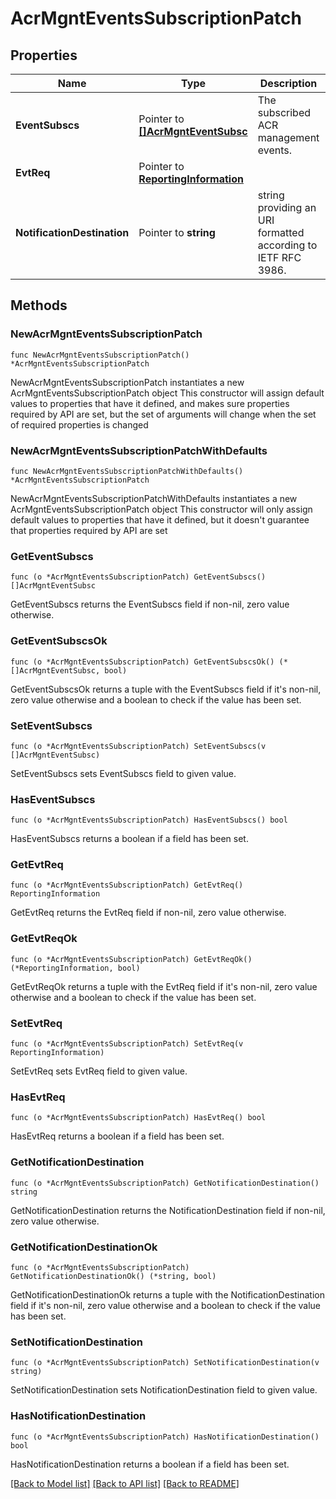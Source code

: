 # AcrMgntEventsSubscriptionPatch

## Properties

Name | Type | Description | Notes
------------ | ------------- | ------------- | -------------
**EventSubscs** | Pointer to [**[]AcrMgntEventSubsc**](AcrMgntEventSubsc.md) | The subscribed ACR management events. | [optional] 
**EvtReq** | Pointer to [**ReportingInformation**](ReportingInformation.md) |  | [optional] 
**NotificationDestination** | Pointer to **string** | string providing an URI formatted according to IETF RFC 3986. | [optional] 

## Methods

### NewAcrMgntEventsSubscriptionPatch

`func NewAcrMgntEventsSubscriptionPatch() *AcrMgntEventsSubscriptionPatch`

NewAcrMgntEventsSubscriptionPatch instantiates a new AcrMgntEventsSubscriptionPatch object
This constructor will assign default values to properties that have it defined,
and makes sure properties required by API are set, but the set of arguments
will change when the set of required properties is changed

### NewAcrMgntEventsSubscriptionPatchWithDefaults

`func NewAcrMgntEventsSubscriptionPatchWithDefaults() *AcrMgntEventsSubscriptionPatch`

NewAcrMgntEventsSubscriptionPatchWithDefaults instantiates a new AcrMgntEventsSubscriptionPatch object
This constructor will only assign default values to properties that have it defined,
but it doesn't guarantee that properties required by API are set

### GetEventSubscs

`func (o *AcrMgntEventsSubscriptionPatch) GetEventSubscs() []AcrMgntEventSubsc`

GetEventSubscs returns the EventSubscs field if non-nil, zero value otherwise.

### GetEventSubscsOk

`func (o *AcrMgntEventsSubscriptionPatch) GetEventSubscsOk() (*[]AcrMgntEventSubsc, bool)`

GetEventSubscsOk returns a tuple with the EventSubscs field if it's non-nil, zero value otherwise
and a boolean to check if the value has been set.

### SetEventSubscs

`func (o *AcrMgntEventsSubscriptionPatch) SetEventSubscs(v []AcrMgntEventSubsc)`

SetEventSubscs sets EventSubscs field to given value.

### HasEventSubscs

`func (o *AcrMgntEventsSubscriptionPatch) HasEventSubscs() bool`

HasEventSubscs returns a boolean if a field has been set.

### GetEvtReq

`func (o *AcrMgntEventsSubscriptionPatch) GetEvtReq() ReportingInformation`

GetEvtReq returns the EvtReq field if non-nil, zero value otherwise.

### GetEvtReqOk

`func (o *AcrMgntEventsSubscriptionPatch) GetEvtReqOk() (*ReportingInformation, bool)`

GetEvtReqOk returns a tuple with the EvtReq field if it's non-nil, zero value otherwise
and a boolean to check if the value has been set.

### SetEvtReq

`func (o *AcrMgntEventsSubscriptionPatch) SetEvtReq(v ReportingInformation)`

SetEvtReq sets EvtReq field to given value.

### HasEvtReq

`func (o *AcrMgntEventsSubscriptionPatch) HasEvtReq() bool`

HasEvtReq returns a boolean if a field has been set.

### GetNotificationDestination

`func (o *AcrMgntEventsSubscriptionPatch) GetNotificationDestination() string`

GetNotificationDestination returns the NotificationDestination field if non-nil, zero value otherwise.

### GetNotificationDestinationOk

`func (o *AcrMgntEventsSubscriptionPatch) GetNotificationDestinationOk() (*string, bool)`

GetNotificationDestinationOk returns a tuple with the NotificationDestination field if it's non-nil, zero value otherwise
and a boolean to check if the value has been set.

### SetNotificationDestination

`func (o *AcrMgntEventsSubscriptionPatch) SetNotificationDestination(v string)`

SetNotificationDestination sets NotificationDestination field to given value.

### HasNotificationDestination

`func (o *AcrMgntEventsSubscriptionPatch) HasNotificationDestination() bool`

HasNotificationDestination returns a boolean if a field has been set.


[[Back to Model list]](../README.md#documentation-for-models) [[Back to API list]](../README.md#documentation-for-api-endpoints) [[Back to README]](../README.md)


